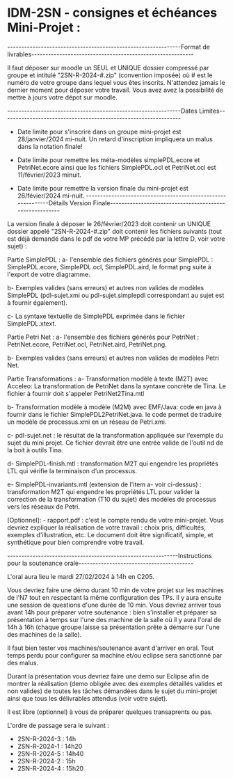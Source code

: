 # IDM-2SN - consignes et échéances Mini-Projet : 

--------------------------------------------------------------Format de livrables----------------------------------------------------------


Il faut déposer sur moodle un SEUL et UNIQUE dossier compressé par groupe et intitulé "2SN-R-2024-#.zip" (convention imposée) où # est le numéro de votre groupe dans lequel vous êtes inscrits.
N'attendez jamais le dernier moment pour déposer votre travail. Vous avez avez la possibilité de mettre à jours votre dépot sur moodle.


--------------------------------------------------------------Dates Limites----------------------------------------------------------------

- Date limite pour s'inscrire dans un groupe mini-projet est 28/janvier/2024 mi-nuit. Un retard d'inscription impliquera un malus dans la notation finale!


- Date limite pour remettre les méta-modèles simplePDL.ecore et PetriNet.ecore ainsi que les fichiers SimplePDL.ocl et PetriNet.ocl est 11/février/2023 minuit.


   
- Date limite pour remettre la version finale du mini-projet est 26/févier/2024 mi-nuit.
-------------------------------------------------------------Détails Version Finale--------------------------------------------------------

La version finale à déposer le 26/février/2023 doit contenir un UNIQUE dossier appelé "2SN-R-2024-#.zip" doit contenir les fichiers suivants (tout est déjà demandé dans le pdf de votre MP précédé par la lettre D, voir votre sujet) :

Partie SimplePDL :
a- l'ensemble des fichiers générés pour SimplePDL : SimplePDL.ecore, SimplePDL.ocl, SimplePDL.aird, le format png suite à l'export de votre diagramme.

b- Exemples valides (sans erreurs) et autres non valides de modèles SimplePDL (pdl-sujet.xmi ou pdl-sujet.simplepdl correspondant au sujet est à fournir également).

c- La syntaxe textuelle de SimplePDL exprimée dans le fichier SimplePDL.xtext.

Partie Petri Net :
a- l'ensemble des fichiers générés pour PetriNet : PetriNet.ecore, PetriNet.ocl, PetriNet.aird, PetriNet.png.

b- Exemples valides (sans erreurs) et autres non valides de modèles Petri Net.

Partie Transformations :
a- Transformation modèle à texte (M2T) avec Acceleo: La transformation de PetriNet dans la syntaxe concrète de Tina. Le fichier à fournir doit s'appeler PetriNet2Tina.mtl

b- Transformation modèle à modèle (M2M) avec EMF/Java: code en java à fournir dans le fichier SimplePDL2PetriNet.java. le code permet de traduire un modèle de processus.xmi en un réseau de Petri.xmi.

c- pdl-sujet.net : le résultat de la transformation appliquée sur l’exemple du sujet du mini projet. Ce fichier devrait être une entrée valide de l'outil nd de la boit à outils Tina.

d- SimplePDL-finish.mtl : transformation M2T qui engendre les propriétés LTL qui vérifie la terminaison d’un processus.

e- SimplePDL-invariants.mtl (extension de l'item a- voir ci-dessus) : transformation M2T qui engendre les propriétés LTL pour valider la correction de la transformation (T10 du sujet) des modèles de processus vers les réseaux de Petri.

[Optionnel]: - rapport.pdf : c'est le compte rendu de votre mini-projet. Vous devriez expliquer la réalisation de votre travail : choix pris, difficultés, exemples d'illustration, etc. Le document doit être significatif, simple, et synthétique pour bien comprendre votre travail.

-------------------------------------------------------------Instructions pour la soutenance orale-----------------------------------------

L'oral aura lieu le mardi 27/02/2024 à 14h en C205. 

Vous devriez faire une démo durant 10 min de votre projet sur les machines de l'N7 tout en respectant la même configuration des TPs. Il y aura ensuite une session de questions d'une durée de 10 min. Vous devriez arriver tous avant 14h pour préparer votre soutenance : bien s'installer et préparer sa présentation à temps sur l'une des machine de la salle où il y aura l'oral de 14h à 16h (chaque groupe laisse sa présentation prête à démarre sur l'une des machines de la salle). 


Il faut bien tester vos machines/soutenance avant d'arriver en oral. Tout temps perdu pour configurer sa machine et/ou eclipse sera sanctionné par des malus. 


Durant la présentation vous devriez faire une demo sur Eclipse afin de montrer la réalisation (demo obligée avec des exemples détaillés valides et non valides) de toutes les tâches démandées dans le sujet du mini-projet ainsi que tous les délivrables attendus (voir votre sujet). 

Il est libre (optionnel) à vous de préparer quelques transaprents ou pas. 

L'ordre de passage sera le suivant : 
- 2SN-R-2024-3 : 14h
- 2SN-R-2024-1 : 14h20
- 2SN-R-2024-5 : 14h40
- 2SN-R-2024-2 : 15h
- 2SN-R-2024-4 : 15h20


